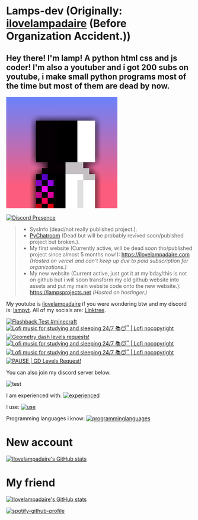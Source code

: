 # Lamps-dev (Originally: [ilovelampadaire](https://github.com/ilovelampadaire) (Before Organization Accident.))
## Hey there! I'm lamp! A python html css and js coder! I'm also a youtuber and i got 200 subs on youtube, i make small python programs most of the time but most of them are dead **by now**.
![Lamp's PFP](pfp.png)

[![Discord Presence](https://lanyard.cnrad.dev/api/1056952213056004118)](https://discord.com/users/1056952213056004118)

> - SysInfo (dead/not really published project.).
> - [PyChatroom](https://github.com/ilovelampadaire/PY-Chatroom) (Dead but will be probably revived soon/pubished project but broken.).
> - My first website (Currently active, will be dead soon tho/published project since almost 5 months now!): https://ilovelampadaire.com _(Hosted on vercel and can't keep up due to paid subscription for organizations.)_
> - My new website (Current active, just got it at my bday/this is not on github but i will soon transform my old github website into assets and put my main website code onto the new website.): https://lampsprojects.net _(Hosted on hostinger.)_

My youtube is [ilovelampadaire](https://ilovelampadaire.com/youtube) if you were wondering btw and my discord is: [lampyt](https://discord.com/users/1056952213056004118).
All of my socials are: [Linktree](https://linktree.com/ilovelampadaireyt).


<!-- BEGIN YOUTUBE-CARDS -->
[![Flashback Test #minecraft](https://ytcards.demolab.com/?id=npxUlQZbzQg&title=Flashback+Test+%23minecraft&lang=en&timestamp=1729618121&background_color=%230d1117&title_color=%23ffffff&stats_color=%23dedede&max_title_lines=1&width=250&border_radius=5 "Flashback Test #minecraft")](https://www.youtube.com/watch?v=npxUlQZbzQg)
[![Lofi music for studying and sleeping 24/7 📚😴 | Lofi nocopyright](https://ytcards.demolab.com/?id=ws4OmpMQ-8g&title=Lofi+music+for+studying+and+sleeping+24%2F7+%F0%9F%93%9A%F0%9F%98%B4+%7C+Lofi+nocopyright&lang=en&timestamp=1728235817&background_color=%230d1117&title_color=%23ffffff&stats_color=%23dedede&max_title_lines=1&width=250&border_radius=5 "Lofi music for studying and sleeping 24/7 📚😴 | Lofi nocopyright")](https://www.youtube.com/watch?v=ws4OmpMQ-8g)
[![Geometry dash levels requests!](https://ytcards.demolab.com/?id=doL7mmA0qBk&title=Geometry+dash+levels+requests%21&lang=en&timestamp=1728175637&background_color=%230d1117&title_color=%23ffffff&stats_color=%23dedede&max_title_lines=1&width=250&border_radius=5 "Geometry dash levels requests!")](https://www.youtube.com/watch?v=doL7mmA0qBk)
[![Lofi music for studying and sleeping 24/7 📚😴 | Lofi nocopyright](https://ytcards.demolab.com/?id=DZbj71oQY_w&title=Lofi+music+for+studying+and+sleeping+24%2F7+%F0%9F%93%9A%F0%9F%98%B4+%7C+Lofi+nocopyright&lang=en&timestamp=1728152342&background_color=%230d1117&title_color=%23ffffff&stats_color=%23dedede&max_title_lines=1&width=250&border_radius=5 "Lofi music for studying and sleeping 24/7 📚😴 | Lofi nocopyright")](https://www.youtube.com/watch?v=DZbj71oQY_w)
[![Lofi music for studying and sleeping 24/7 📚😴 | Lofi nocopyright](https://ytcards.demolab.com/?id=mxT7QHP7u5Y&title=Lofi+music+for+studying+and+sleeping+24%2F7+%F0%9F%93%9A%F0%9F%98%B4+%7C+Lofi+nocopyright&lang=en&timestamp=1728152039&background_color=%230d1117&title_color=%23ffffff&stats_color=%23dedede&max_title_lines=1&width=250&border_radius=5 "Lofi music for studying and sleeping 24/7 📚😴 | Lofi nocopyright")](https://www.youtube.com/watch?v=mxT7QHP7u5Y)
[![PAUSE | GD Levels Request!](https://ytcards.demolab.com/?id=2A8fuYhCJSw&title=PAUSE+%7C+GD+Levels+Request%21&lang=en&timestamp=1728151946&background_color=%230d1117&title_color=%23ffffff&stats_color=%23dedede&max_title_lines=1&width=250&border_radius=5 "PAUSE | GD Levels Request!")](https://www.youtube.com/watch?v=2A8fuYhCJSw)
<!-- END YOUTUBE-CARDS -->


You can also join my discord server below.


![test](https://invidget.switchblade.xyz/uZCPaa3Gxd)



I am experienced with:
[![experienced](https://skillicons.dev/icons?i=github,gitlab,vercel,vscode,git,godot,raspberrypi)](https://skillicons.dev)

I use:
[![use](https://skillicons.dev/icons?i=ubuntu,windows)](https://skillicons.dev)

Programming languages i know:
[![programminglanguages](https://skillicons.dev/icons?i=html,css,js,svelte,python)](https://skillicons.dev)

# New account
[![Ilovelampadaire's GitHub stats](https://github-readme-stats.vercel.app/api?username=lamps-dev)](https://github.com/anuraghazra/github-readme-stats)

# My friend
[![Ilovelampadaire's GitHub stats](https://github-readme-stats.vercel.app/api?username=ponali)](https://github.com/anuraghazra/github-readme-stats)

[![spotify-github-profile](https://spotify-github-profile.kittinanx.com/api/view?uid=krz9x0njioc623yyhe4xmxcya&cover_image=true&theme=default&show_offline=false&background_color=121212&interchange=false&bar_color_cover=true)](https://spotify-github-profile.kittinanx.com/api/view?uid=krz9x0njioc623yyhe4xmxcya&redirect=true)
